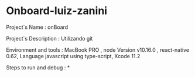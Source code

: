 # Onboard-luiz-zanini

Project`s Name : onBoard

Project`s Description : Utilizando git

Environment and tools : MacBook PRO , node Version v10.16.0 , react-native 0.62, Language javascript using type-script, Xcode 11.2

Steps to run and debug : *